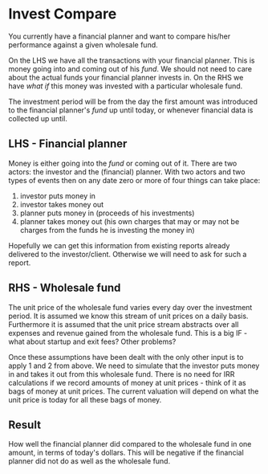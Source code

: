 
Invest Compare
==============

You currently have a financial planner and want to compare his/her performance against a given wholesale fund.

On the LHS we have all the transactions with your financial planner.
This is money going into and coming out of his *fund*. We should not need to care about the actual funds your financial planner invests in.
On the RHS we have *what if* this money was invested with a particular wholesale fund.

The investment period will be from the day the first amount was introduced to the financial planner's *fund* up until today, or whenever financial data is collected up until.

LHS - Financial planner
-----------------------

Money is either going into the *fund* or coming out of it.
There are two actors: the investor and the (financial) planner.
With two actors and two types of events then on any date zero or more of four things can take place:
1. investor puts money in
2. investor takes money out
3. planner puts money in (proceeds of his investments)
4. planner takes money out (his own charges that may or may not be charges from the funds he is investing the money in)

Hopefully we can get this information from existing reports already delivered to the investor/client. Otherwise we will need to ask for such a report.

RHS - Wholesale fund
--------------------
The unit price of the wholesale fund varies every day over the investment period.
It is assumed we know this stream of unit prices on a daily basis.
Furthermore it is assumed that the unit price stream abstracts over all expenses and revenue gained from the wholesale fund.
This is a big IF - what about startup and exit fees? Other problems?

Once these assumptions have been dealt with the only other input is to apply 1 and 2 from above. We need to simulate that the investor puts money in and takes it out from this wholesale fund. There is no need for IRR calculations if we record amounts of money at unit prices - think of it as bags of money at unit prices. The current valuation will depend on what the unit price is today for all these bags of money.   

Result
------
How well the financial planner did compared to the wholesale fund in one amount, in terms of today's dollars.
This will be negative if the financial planner did not do as well as the wholesale fund.
